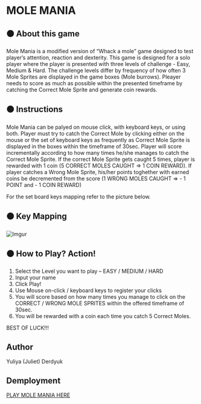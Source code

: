 # MOLE MANIA

## &#128992; **About this game**

Mole Mania is a modified version of “Whack a mole” game designed to test player’s attention, reaction and dexterity. This game is designed for a solo player where the player is presented with three levels of challenge - Easy, Medium & Hard. The challenge levels differ by frequency of how often 3 Mole Sprites are displayed in the game boxes (Mole burrows). Pleayer needs to score as much as possible within the presented timeframe by catching the Correct Mole Sprite and generate coin rewards.

## &#128992; **Instructions**

Mole Mania can be palyed on mouse click, with keyboard keys, or using both.
Player must try to catch the Correct Mole by clicking either on the mouse or the set of keyboard keys as frequently as Correct Mole Sprite is displayed in the boxes within the timeframe of 30sec. Player will score incrementally according to how many times he/she manages to catch the Correct Mole Sprite. If the correct Mole Sprite gets caught 5 times, player is rewarded with 1 coin (5 CORRECT MOLES CAUGHT => 1 COIN REWARD). If player catches a Wrong Mole Sprite, his/her points toghether with earned coins be decremented from the score (1 WRONG MOLES CAUGHT => - 1 POINT and - 1 COIN REWARD)

For the set board keys mapping refer to the picture below.

## &#128992; **Key Mapping**

![Imgur](https://i.imgur.com/fLE4GMA.png)

## &#128992; **How to Play? Action!**

<ol> 
<li> Select the Level you want to play – EASY / MEDIUM / HARD</li> 
<li> Input your name </li>
<li> Click Play! </li>
<li> Use Mouse on-click / keyboard keys to register your clicks</li>
<li> You will score based on how many times you manage to click on the CORRECT / WRONG MOLE SPRITES within the offered timeframe of 30sec. </li>
<li>You will be rewarded with a coin each time you catch 5 Correct Moles.</li>
</ol>

BEST OF LUCK!!!

## Author

Yuliya (Juliet) Derdyuk

## Demployment

[PLAY MOLE MANIA HERE](https://mole-mania-game-juld1forprojects.vercel.app/)
